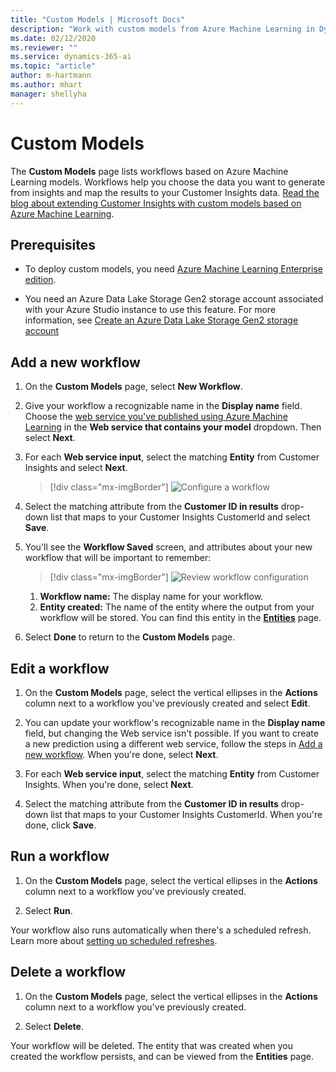 ```yaml
---
title: "Custom Models | Microsoft Docs"
description: "Work with custom models from Azure Machine Learning in Dynamics 365 Customer Insights."
ms.date: 02/12/2020
ms.reviewer: ""
ms.service: dynamics-365-ai
ms.topic: "article"
author: m-hartmann
ms.author: mhart
manager: shellyha
---
```


# Custom Models

The **Custom Models** page lists workflows based on Azure Machine Learning models. Workflows help you choose the data you want to generate from insights and map the results to your Customer Insights data. [Read the blog about extending Customer Insights with custom models based on Azure Machine Learning](https://cloudblogs.microsoft.com/dynamics365/it/2019/10/04/extending-dynamics-365-customer-insights-with-azure-ml-based-custom-models/).

## Prerequisites

- To deploy custom models, you need [Azure Machine Learning Enterprise edition](https://azure.microsoft.com/pricing/details/machine-learning/).

- You need an Azure Data Lake Storage Gen2 storage account associated with your Azure Studio instance to use this feature. For more information, see [Create an Azure Data Lake Storage Gen2 storage account](https://docs.microsoft.com/azure/storage/blobs/data-lake-storage-quickstart-create-account)

## Add a new workflow

1. On the **Custom Models** page, select **New Workflow**.

2. Give your workflow a recognizable name in the **Display name** field. Choose the [web service you've published using Azure Machine Learning](https://docs.microsoft.com/azure/machine-learning/studio/publish-a-machine-learning-web-service#deploy-it-as-a-new-web-service) in the **Web service that contains your model** dropdown. Then select **Next**.

3. For each **Web service input**, select the matching **Entity** from Customer Insights and select **Next**.

   > [!div class="mx-imgBorder"]
   > ![Configure a workflow](media/intelligence-screen2.png "Configure a workflow")

4. Select the matching attribute from the **Customer ID in results** drop-down list that maps to your Customer Insights CustomerId and select **Save**.

5. You'll see the **Workflow Saved** screen, and attributes about your new workflow that will be important to remember:

   > [!div class="mx-imgBorder"]
   > ![Review workflow configuration](media/intelligence-screen4.png "Review workflow configuration")

   1. **Workflow name:** The display name for your workflow.
   2. **Entity created:** The name of the entity where the output from your workflow will be stored. You can find this entity in the **[Entities](pm-entities.md)** page.

6. Select **Done** to return to the **Custom Models** page.

## Edit a workflow

1. On the **Custom Models** page, select the vertical ellipses in the **Actions** column next to a workflow you've previously created and select **Edit**.

2. You can update your workflow's recognizable name in the **Display name** field, but changing the Web service isn't possible. If you want to create a new prediction using a different web service, follow the steps in [Add a new workflow](#add-a-new-workflow). When you're done, select **Next**.

3. For each **Web service input**, select the matching **Entity** from Customer Insights.  When you're done, select **Next**.

4. Select the matching attribute from the **Customer ID in results** drop-down list that maps to your Customer Insights CustomerId.  When you're done, click **Save**.

## Run a workflow

1. On the **Custom Models** page, select the vertical ellipses in the **Actions** column next to a workflow you've previously created.

2. Select **Run**.

Your workflow also runs automatically when there's a scheduled refresh. Learn more about [setting up scheduled refreshes](pm-settings.md#schedule-tab).

## Delete a workflow

1. On the **Custom Models** page, select the vertical ellipses in the **Actions** column next to a workflow you've previously created.

2. Select **Delete**.

Your workflow will be deleted. The entity that was created when you created the workflow persists, and can be viewed from the **Entities** page.
